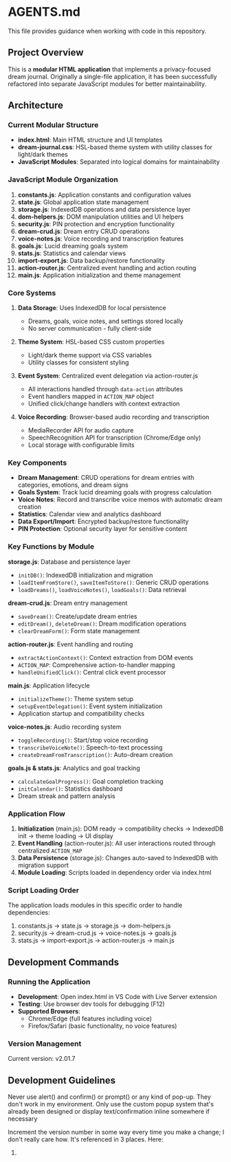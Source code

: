 # AGENTS.md

This file provides guidance when working with code in this repository.

## Project Overview

This is a **modular HTML application** that implements a privacy-focused dream journal. Originally a single-file application, it has been successfully refactored into separate JavaScript modules for better maintainability.

## Architecture

### Current Modular Structure
- **index.html**: Main HTML structure and UI templates
- **dream-journal.css**: HSL-based theme system with utility classes for light/dark themes
- **JavaScript Modules**: Separated into logical domains for maintainability

### JavaScript Module Organization
1. **constants.js**: Application constants and configuration values
2. **state.js**: Global application state management
3. **storage.js**: IndexedDB operations and data persistence layer
4. **dom-helpers.js**: DOM manipulation utilities and UI helpers
5. **security.js**: PIN protection and encryption functionality
6. **dream-crud.js**: Dream entry CRUD operations
7. **voice-notes.js**: Voice recording and transcription features
8. **goals.js**: Lucid dreaming goals system
9. **stats.js**: Statistics and calendar views
10. **import-export.js**: Data backup/restore functionality
11. **action-router.js**: Centralized event handling and action routing
12. **main.js**: Application initialization and theme management

### Core Systems

1. **Data Storage**: Uses IndexedDB for local persistence
   - Dreams, goals, voice notes, and settings stored locally
   - No server communication - fully client-side

2. **Theme System**: HSL-based CSS custom properties
   - Light/dark theme support via CSS variables
   - Utility classes for consistent styling

3. **Event System**: Centralized event delegation via action-router.js
   - All interactions handled through `data-action` attributes
   - Event handlers mapped in `ACTION_MAP` object
   - Unified click/change handlers with context extraction

4. **Voice Recording**: Browser-based audio recording and transcription
   - MediaRecorder API for audio capture
   - SpeechRecognition API for transcription (Chrome/Edge only)
   - Local storage with configurable limits

### Key Components

- **Dream Management**: CRUD operations for dream entries with categories, emotions, and dream signs
- **Goals System**: Track lucid dreaming goals with progress calculation
- **Voice Notes**: Record and transcribe voice memos with automatic dream creation
- **Statistics**: Calendar view and analytics dashboard
- **Data Export/Import**: Encrypted backup/restore functionality
- **PIN Protection**: Optional security layer for sensitive content

### Key Functions by Module

**storage.js**: Database and persistence layer
- `initDB()`: IndexedDB initialization and migration
- `loadItemFromStore()`, `saveItemToStore()`: Generic CRUD operations
- `loadDreams()`, `loadVoiceNotes()`, `loadGoals()`: Data retrieval

**dream-crud.js**: Dream entry management
- `saveDream()`: Create/update dream entries
- `editDream()`, `deleteDream()`: Dream modification operations
- `clearDreamForm()`: Form state management

**action-router.js**: Event handling and routing
- `extractActionContext()`: Context extraction from DOM events
- `ACTION_MAP`: Comprehensive action-to-handler mapping
- `handleUnifiedClick()`: Central click event processor

**main.js**: Application lifecycle
- `initializeTheme()`: Theme system setup
- `setupEventDelegation()`: Event system initialization
- Application startup and compatibility checks

**voice-notes.js**: Audio recording system
- `toggleRecording()`: Start/stop voice recording
- `transcribeVoiceNote()`: Speech-to-text processing
- `createDreamFromTranscription()`: Auto-dream creation

**goals.js & stats.js**: Analytics and goal tracking
- `calculateGoalProgress()`: Goal completion tracking
- `initCalendar()`: Statistics dashboard
- Dream streak and pattern analysis

### Application Flow

1. **Initialization** (main.js): DOM ready → compatibility checks → IndexedDB init → theme loading → UI display
2. **Event Handling** (action-router.js): All user interactions routed through centralized `ACTION_MAP`
3. **Data Persistence** (storage.js): Changes auto-saved to IndexedDB with migration support
4. **Module Loading**: Scripts loaded in dependency order via index.html

### Script Loading Order
The application loads modules in this specific order to handle dependencies:
1. constants.js → state.js → storage.js → dom-helpers.js
2. security.js → dream-crud.js → voice-notes.js → goals.js
3. stats.js → import-export.js → action-router.js → main.js

## Development Commands

### Running the Application
- **Development**: Open index.html in VS Code with Live Server extension
- **Testing**: Use browser dev tools for debugging (F12)
- **Supported Browsers**: 
  - Chrome/Edge (full features including voice)
  - Firefox/Safari (basic functionality, no voice features)

### Version Management
Current version: v2.01.7

## Development Guidelines

Never use alert() and confirm()  or prompt() or any kind of pop-up. They don't work in my environment. Only use the custom popup system that's already been designed or display text/confirmation inline somewhere if necessary

Increment the version number in some way every time you make a change; I don't really care how. It's referenced in 3 places. Here:

1.
<!-- 
Dream Journal vX.XX.X - A privacy-focused dream tracking application
Copyright (C) 2025 Dream Journal Contributors

2.
// Create comprehensive export object
                const exportData = {
                    version: "vX.XX.X", // Updated version
                    exportDate: new Date().toISOString(),
                    exportType: "complete",

3.
            <p class="app-footer p">
                Dream Journal vX.XX.X | Not a substitute for professional medical advice
            </p>

DreamJournal - PRESPLIT.html IS NOT TO BE WORKED ON. IT IS FOR REFERENCE ONLY TO SEE CODE BEFORE THE SPLIT REFACTOR.

### Making Changes
- **CSS**: Use existing HSL theme system - avoid hardcoded colors
- **JavaScript**: Place new functions in appropriate module based on domain
- **Event Handling**: Add new actions to ACTION_MAP in action-router.js
- **Constants**: Define configuration values in constants.js
- **Version Numbers**: Update version in 3 locations (see above)

### Module Guidelines
- **Constants**: Add new configuration to constants.js
- **State Management**: Use state.js for global application state
- **DOM Operations**: Use dom-helpers.js utilities for DOM manipulation
- **New Actions**: Register in ACTION_MAP and follow data-action pattern
- **Data Operations**: Use storage.js generic functions for IndexedDB operations

### Key Patterns
- Use `data-action` attributes for interactive elements
- Follow the existing CSS utility class naming
- Maintain the HSL theme variable structure
- Use `createInlineMessage()` for user feedback
- Handle async operations with proper error catching

### Testing & Debugging
- **Development Server**: Use VS Code Live Server extension
- **Browser Testing**: Chrome/Edge for full voice features, Firefox/Safari for basic functionality
- **Debugging**: Browser dev tools (F12) - no external testing framework
- **Module Loading**: Check browser console for script load order issues
- **Database Issues**: Use browser Application/Storage tab to inspect IndexedDB

### Data Handling
- All data is stored locally in IndexedDB
- Encryption available for exports using Web Crypto API
- No network requests - fully offline application
